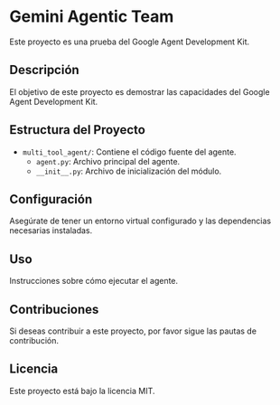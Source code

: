 # Gemini Agentic Team

Este proyecto es una prueba del Google Agent Development Kit.

## Descripción

El objetivo de este proyecto es demostrar las capacidades del Google Agent Development Kit.

## Estructura del Proyecto

- `multi_tool_agent/`: Contiene el código fuente del agente.
  - `agent.py`: Archivo principal del agente.
  - `__init__.py`: Archivo de inicialización del módulo.

## Configuración

Asegúrate de tener un entorno virtual configurado y las dependencias necesarias instaladas.

## Uso

Instrucciones sobre cómo ejecutar el agente.

## Contribuciones

Si deseas contribuir a este proyecto, por favor sigue las pautas de contribución.

## Licencia

Este proyecto está bajo la licencia MIT.
